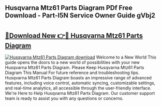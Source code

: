 ## Husqvarna Mtz61 Parts Diagram PDf Free Download - Part-l5N Service Owner Guide gVbj2

# <h2><a href="http://dfmtm2h.blite.top/?on=Husqvarna+Mtz61+Parts+Diagram">🔗Download New 👉🔴 Husqvarna Mtz61 Parts Diagram</a></h2>

[![Husqvarna Mtz61 Parts Diagram download](https://i.imgur.com/lujVjoI.png)](http://dfmtm2h.blite.top/?on=Husqvarna+Mtz61+Parts+Diagram)
Welcome to a New World This guide opens the doors to a new world of possibilities with your new Husqvarna Mtz61 Parts Diagram. Please Keep Husqvarna Mtz61 Parts Diagram This Manual For future reference and troubleshooting tips. Husqvarna Mtz61 Parts Diagram boasts an impressive range of advanced features, including voice control, automatic syncing, customizable settings, and real-time analytics, all accessible through the user-friendly interface. We're Here to Help Husqvarna Mtz61 Parts Diagram. Our customer support team is ready to assist you with any questions or concerns.
